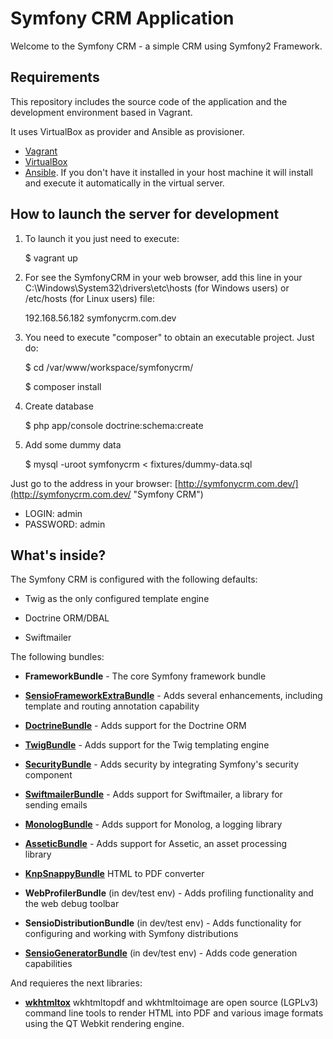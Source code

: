 # Symfony CRM Application  
  
Welcome to the Symfony CRM - a simple CRM using Symfony2 Framework.  
  
## Requirements  
  
This repository includes the source code of the application and the development environment based in Vagrant.  
  
It uses VirtualBox as provider and Ansible as provisioner.  
  
- [Vagrant](https://www.vagrantup.com/ "Vagrant")  
- [VirtualBox](https://www.virtualbox.org/ "VirtualBox")  
- [Ansible](http://www.ansible.com/home "Ansible"). If you don't have it installed in your host machine it will install and execute it automatically in the virtual server.  
  
## How to launch the server for development  
  
1. To launch it you just need to execute:  
  
    $ vagrant up  
  
2. For see the SymfonyCRM in your web browser, add this line in your C:\Windows\System32\drivers\etc\hosts (for Windows users) or /etc/hosts (for Linux users) file:  
  
    192.168.56.182	symfonycrm.com.dev  
  
3. You need to execute "composer" to obtain an executable project. Just do:  
  
    $ cd /var/www/workspace/symfonycrm/  
  
    $ composer install  
  
4. Create database  
  
	$ php app/console doctrine:schema:create

5. Add some dummy data

	$ mysql -uroot symfonycrm < fixtures/dummy-data.sql
  
Just go to the address in your browser: [http://symfonycrm.com.dev/](http://symfonycrm.com.dev/ "Symfony CRM")

  * LOGIN: admin
  * PASSWORD: admin
  
## What's inside?  
  
The Symfony CRM is configured with the following defaults:  
  
  * Twig as the only configured template engine
  
  * Doctrine ORM/DBAL
  
  * Swiftmailer
  
The following bundles:
  
  * **FrameworkBundle** - The core Symfony framework bundle  
  
  * [**SensioFrameworkExtraBundle**][1] - Adds several enhancements, including  
    template and routing annotation capability  
  
  * [**DoctrineBundle**][2] - Adds support for the Doctrine ORM  
  
  * [**TwigBundle**][3] - Adds support for the Twig templating engine  
  
  * [**SecurityBundle**][4] - Adds security by integrating Symfony's security  
    component  
  
  * [**SwiftmailerBundle**][5] - Adds support for Swiftmailer, a library for  
    sending emails  
  
  * [**MonologBundle**][6] - Adds support for Monolog, a logging library  
  
  * [**AsseticBundle**][7] - Adds support for Assetic, an asset processing  
    library

  * [**KnpSnappyBundle**][9] HTML to PDF converter
  
  * **WebProfilerBundle** (in dev/test env) - Adds profiling functionality and  
    the web debug toolbar  
  
  * **SensioDistributionBundle** (in dev/test env) - Adds functionality for  
    configuring and working with Symfony distributions  
  
  * [**SensioGeneratorBundle**][8] (in dev/test env) - Adds code generation
    capabilities

And requieres the next libraries:

  * [**wkhtmltox**][10] wkhtmltopdf and wkhtmltoimage are
    open source (LGPLv3) command line tools to render HTML into PDF and various
    image formats using the QT Webkit rendering engine.

[1]:  http://symfony.com/doc/2.6/bundles/SensioFrameworkExtraBundle/index.html
[2]:  http://symfony.com/doc/master/bundles/DoctrineBundle/index.html
[3]:  http://symfony.com/doc/2.6/book/templating.html
[4]:  http://symfony.com/doc/2.6/book/security.html
[5]: http://symfony.com/doc/2.6/cookbook/email.html
[6]: http://symfony.com/doc/2.6/cookbook/logging/monolog.html
[7]: http://symfony.com/doc/2.6/cookbook/assetic/asset_management.html
[8]: http://symfony.com/doc/2.6/bundles/SensioGeneratorBundle/index.html
[9]: https://github.com/KnpLabs/KnpSnappyBundle
[10]: http://wkhtmltopdf.org/
